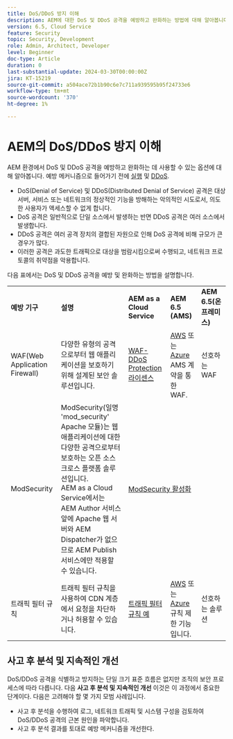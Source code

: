 ```yaml
---
title: DoS/DDoS 방지 이해
description: AEM에 대한 DoS 및 DDoS 공격을 예방하고 완화하는 방법에 대해 알아봅니다.
version: 6.5, Cloud Service
feature: Security
topic: Security, Development
role: Admin, Architect, Developer
level: Beginner
doc-type: Article
duration: 0
last-substantial-update: 2024-03-30T00:00:00Z
jira: KT-15219
source-git-commit: a504ace72b1b90c6e7c711a939595b95f24733e6
workflow-type: tm+mt
source-wordcount: '370'
ht-degree: 1%

---
```



# AEM의 DoS/DDoS 방지 이해

AEM 환경에서 DoS 및 DDoS 공격을 예방하고 완화하는 데 사용할 수 있는 옵션에 대해 알아봅니다. 예방 메커니즘으로 들어가기 전에 [실행](https://developer.mozilla.org/en-US/docs/Glossary/DOS_attack) 및 [DDoS](https://developer.mozilla.org/en-US/docs/Glossary/Distributed_Denial_of_Service).

- DoS(Denial of Service) 및 DDoS(Distributed Denial of Service) 공격은 대상 서버, 서비스 또는 네트워크의 정상적인 기능을 방해하는 악의적인 시도로서, 의도한 사용자가 액세스할 수 없게 합니다.
- DoS 공격은 일반적으로 단일 소스에서 발생하는 반면 DDoS 공격은 여러 소스에서 발생합니다.
- DDoS 공격은 여러 공격 장치의 결합된 자원으로 인해 DoS 공격에 비해 규모가 큰 경우가 많다.
- 이러한 공격은 과도한 트래픽으로 대상을 범람시킴으로써 수행되고, 네트워크 프로토콜의 취약점을 악용합니다.

다음 표에서는 DoS 및 DDoS 공격을 예방 및 완화하는 방법을 설명합니다.

<table>
    <tbody>
        <tr>
            <td><strong>예방 기구</strong></td>
            <td><strong>설명</strong></td>
            <td><strong>AEM as a Cloud Service</strong></td>
            <td><strong>AEM 6.5 (AMS)</strong></td>
            <td><strong>AEM 6.5(온프레미스)</strong></td>
        </tr>
        <tr>
            <td>WAF(Web Application Firewall)</td>
            <td>다양한 유형의 공격으로부터 웹 애플리케이션을 보호하기 위해 설계된 보안 솔루션입니다.</td>
            <td>
            <a href="https://experienceleague.adobe.com/en/docs/experience-manager-learn/cloud-service/security/traffic-filter-and-waf-rules/examples-and-analysis#waf-rules" target="_blank">WAF-DDoS Protection 라이센스</a></td>
            <td><a href="https://docs.aws.amazon.com/waf/" target="_blank">AWS</a> 또는 <a href="https://azure.microsoft.com/en-us/products/web-application-firewall" target="_blank">Azure</a> AMS 계약을 통한 WAF.</td>
            <td>선호하는 WAF</td>
        </tr>
        <tr>
            <td>ModSecurity</td>
            <td>ModSecurity(일명 'mod_security' Apache 모듈)는 웹 애플리케이션에 대한 다양한 공격으로부터 보호하는 오픈 소스 크로스 플랫폼 솔루션입니다.<br/> AEM as a Cloud Service에서는 AEM Author 서비스 앞에 Apache 웹 서버와 AEM Dispatcher가 없으므로 AEM Publish 서비스에만 적용할 수 있습니다.</td>
            <td colspan="3"><a href="https://experienceleague.adobe.com/en/docs/experience-manager-learn/foundation/security/modsecurity-crs-dos-attack-protection" target="_blank">ModSecurity 활성화 </a></td>
        </tr>
        <tr>
            <td>트래픽 필터 규칙</td>
            <td>트래픽 필터 규칙을 사용하여 CDN 계층에서 요청을 차단하거나 허용할 수 있습니다.</td>
            <td><a href="https://experienceleague.adobe.com/en/docs/experience-manager-learn/cloud-service/security/traffic-filter-and-waf-rules/examples-and-analysis" target="_blank">트래픽 필터 규칙 예</a></td>
            <td><a href="https://docs.aws.amazon.com/waf/latest/developerguide/waf-rule-statement-type-rate-based.html" target="_blank">AWS</a> 또는 <a href="https://learn.microsoft.com/en-us/azure/web-application-firewall/ag/rate-limiting-overview" target="_blank">Azure</a> 규칙 제한 기능입니다.</td>
            <td>선호하는 솔루션</td>
        </tr>
    </tbody>
</table>

## 사고 후 분석 및 지속적인 개선

DoS/DDoS 공격을 식별하고 방지하는 단일 크기 표준 흐름은 없지만 조직의 보안 프로세스에 따라 다릅니다. 다음 **사고 후 분석 및 지속적인 개선** 이것은 이 과정에서 중요한 단계이다. 다음은 고려해야 할 몇 가지 모범 사례입니다.

- 사고 후 분석을 수행하여 로그, 네트워크 트래픽 및 시스템 구성을 검토하여 DoS/DDoS 공격의 근본 원인을 파악합니다.
- 사고 후 분석 결과를 토대로 예방 메커니즘을 개선한다.

